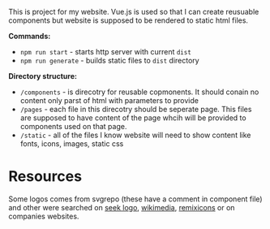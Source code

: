 This is project for my website. Vue.js is used so that I can create reusuable components but website is supposed to be rendered to static html files.

**Commands:**

- `npm run start` - starts http server with current `dist`
- `npm run generate` - builds static files to `dist` directory

**Directory structure:**

- `/components` - is direcotry for reusable copmonents. It should conain no content only parst of html with parameters to provide
- `/pages` - each file in this direcotry should be seperate page. This files are supposed to have content of the page whcih will be provided to components used on that page.
- `/static` - all of the files I know website will need to show content like fonts, icons, images, static css

# Resources

Some logos comes from svgrepo (these have a comment in component file) and other were searched on [seek logo](https://seeklogo.com/), [wikimedia](https://commons.wikimedia.org), [remixicons](https://remixicon.com/) or on companies websites.
